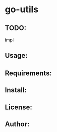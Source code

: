 go-utils
========

TODO:
-----
impl

Usage:
------

Requirements:
-------------

Install:
--------

License:
--------

Author:
-------
